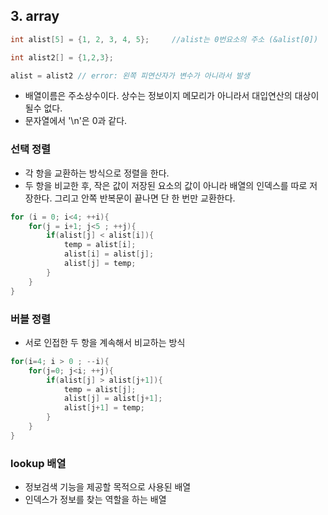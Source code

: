 ## 3. array

```c
int alist[5] = {1, 2, 3, 4, 5};     //alist는 0번요소의 주소 (&alist[0])

int alist2[] = {1,2,3};

alist = alist2 // error: 왼쪽 피연산자가 변수가 아니라서 발생
```

- 배열이름은 주소상수이다. 상수는 정보이지 메모리가 아니라서 대입연산의 대상이 될수 없다.
- 문자열에서 '\n'은 0과 같다.

### 선택 정렬
- 각 항을 교환하는 방식으로 정렬을 한다.
- 두 항을 비교한 후, 작은 값이 저장된 요소의 값이 아니라 배열의 인덱스를 따로 저장한다. 그리고 안쪽 반복문이 끝나면 단 한 번만 교환한다.
```c
for (i = 0; i<4; ++i){
    for(j = i+1; j<5 ; ++j){
        if(alist[j] < alist[i]){
            temp = alist[i];
            alist[i] = alist[j];
            alist[j] = temp;
        }
    }
}
```

### 버블 정렬
- 서로 인접한 두 항을 계속해서 비교하는 방식
```c
for(i=4; i > 0 ; --i){
    for(j=0; j<i; ++j){
        if(alist[j] > alist[j+1]){
            temp = alist[j];
            alist[j] = alist[j+1];
            alist[j+1] = temp;
        }
    }
}
```

### lookup 배열
- 정보검색 기능을 제공할 목적으로 사용된 배열
- 인덱스가 정보를 찾는 역할을 하는 배열